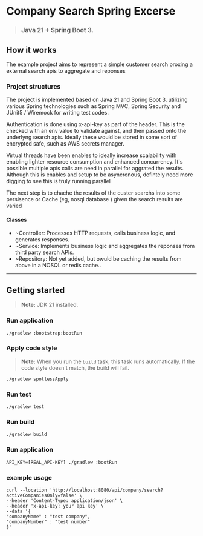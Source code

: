# Company Search Spring Excerse

> ### **Java 21 + Spring Boot 3**.




## How it works
The example project aims to represent a simple customer 
search proxing a external search apis to aggregate and reponses



### Project structures
The project is implemented based on Java 21 and Spring Boot 3,
utilizing various Spring technologies such as Spring MVC, Spring Security
and JUnit5 / Wiremock for writing test codes.

Authentication is done using x-api-key as part of the header.  This
is the checked with an env value to validate against, and then passed onto 
the underlyng search apis.  Ideally these would be stored in some sort of encrypted
safe, such as AWS secrets manager.

Virtual threads have been enables to ideally increase scalability with
enabling lighter resource consumption and enhanced concurrency. It's possible
multiple apis calls are need in parallel for aggrated the results. 
Although this is enables and setup to be asyncronous, defintely need more digging to see
this is truly running parallel

The next step is to chache the results of the custer searchs into some persisence
or Cache (eg, nosql database   ) given the search results are varied

#### Classes
- ~Controller: Processes HTTP requests, calls business logic, and generates responses.
- ~Service: Implements business logic and aggregates the reponses from third party search APIs.
- ~Repository: Not yet added, but owuld be caching the results from above in a 
  NOSQL or redis cache..

---

## Getting started

> **Note:**  JDK 21 installed.

### Run application

```shell
./gradlew :bootstrap:bootRun
```

### Apply code style

> **Note:** When you run the `build` task, this task runs automatically. If the code style doesn't match, the build will fail.

```shell
./gradlew spotlessApply
```

### Run test

```shell
./gradlew test
```

### Run build

```shell
./gradlew build
```

### Run application

```shell
API_KEY=[REAL_API-KEY] ./gradlew :bootRun 

```
### example usage

```shell
curl --location 'http://localhost:8080/api/company/search?activeCompaniesOnly=false' \
--header 'Content-Type: application/json' \
--header 'x-api-key: your api key' \
--data '{
"companyName" : "test company",
"companyNumber" : "test number"
}'

```
